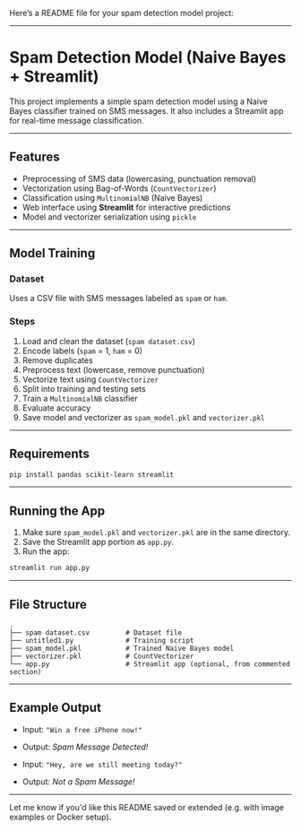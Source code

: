 Here’s a README file for your spam detection model project:

---

# Spam Detection Model (Naive Bayes + Streamlit)

This project implements a simple spam detection model using a Naive Bayes classifier trained on SMS messages. It also includes a Streamlit app for real-time message classification.

---

## Features

* Preprocessing of SMS data (lowercasing, punctuation removal)
* Vectorization using Bag-of-Words (`CountVectorizer`)
* Classification using `MultinomialNB` (Naive Bayes)
* Web interface using **Streamlit** for interactive predictions
* Model and vectorizer serialization using `pickle`

---

## Model Training

### Dataset

Uses a CSV file with SMS messages labeled as `spam` or `ham`.

### Steps

1. Load and clean the dataset (`spam dataset.csv`)
2. Encode labels (`spam` = 1, `ham` = 0)
3. Remove duplicates
4. Preprocess text (lowercase, remove punctuation)
5. Vectorize text using `CountVectorizer`
6. Split into training and testing sets
7. Train a `MultinomialNB` classifier
8. Evaluate accuracy
9. Save model and vectorizer as `spam_model.pkl` and `vectorizer.pkl`

---

## Requirements

```bash
pip install pandas scikit-learn streamlit
```

---

## Running the App

1. Make sure `spam_model.pkl` and `vectorizer.pkl` are in the same directory.
2. Save the Streamlit app portion as `app.py`.
3. Run the app:

```bash
streamlit run app.py
```

---

## File Structure

```
.
├── spam dataset.csv         # Dataset file
├── untitled1.py             # Training script
├── spam_model.pkl           # Trained Naive Bayes model
├── vectorizer.pkl           # CountVectorizer
└── app.py                   # Streamlit app (optional, from commented section)
```

---

## Example Output

* Input: `"Win a free iPhone now!"`

* Output:  *Spam Message Detected!*

* Input: `"Hey, are we still meeting today?"`

* Output:  *Not a Spam Message!*

---

Let me know if you'd like this README saved or extended (e.g. with image examples or Docker setup).
